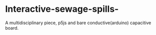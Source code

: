 # Interactive-sewage-spills-
A multidisciplinary piece, p5js and bare conductive(arduino) capacitive board.
